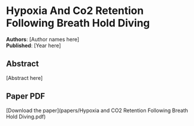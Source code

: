 # Hypoxia And Co2 Retention Following Breath Hold Diving

**Authors**: [Author names here]  
**Published**: [Year here]

## Abstract

[Abstract here]

## Paper PDF

[Download the paper](papers/Hypoxia and CO2 Retention Following Breath Hold Diving.pdf)
